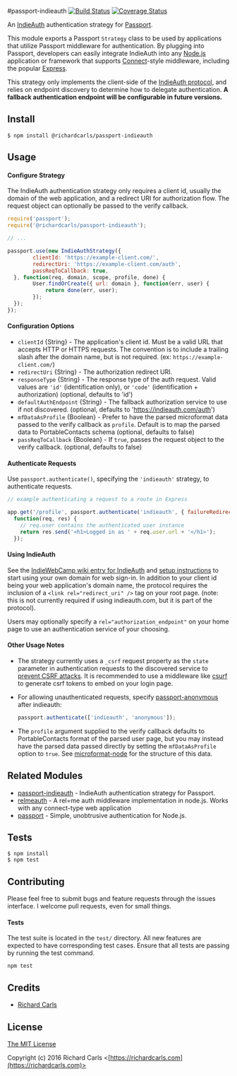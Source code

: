 #passport-indieauth
[![Build Status](https://travis-ci.org/richardcarls/passport-indieauth.svg?branch=master)](https://travis-ci.org/richardcarls/passport-indieauth)
[![Coverage Status](https://coveralls.io/repos/github/richardcarls/passport-indieauth/badge.svg?branch=master)](https://coveralls.io/github/richardcarls/passport-indieauth?branch=master)

An [IndieAuth](http://indiewebcamp.com/IndieAuth) authentication strategy for [Passport](http://passportjs.org/).

This module exports a Passport `Strategy` class to be used by applications that utilize Passport
middleware for authentication. By plugging into Passport, developers can easily integrate IndieAuth
into any [Node.js](https://nodejs.org/en/) application or framework that supports
[Connect](http://www.senchalabs.org/connect/)-style middleware, including the popular [Express](http://expressjs.com/).

This strategy only implements the client-side of the [IndieAuth protocol](http://indiewebcamp.com/IndieAuthProtocol), and relies on endpoint discovery to determine how
to delegate authentication. **A fallback authentication endpoint will be configurable in future versions.**

## Install

```shell
$ npm install @richardcarls/passport-indieauth
```

## Usage

#### Configure Strategy
The IndieAuth authentication strategy only requires a client id, usually the domain of the web application, and a
redirect URI for authorization flow. The request object can optionally be passed to the verify callback.

```javascript
require('passport');
require('@richardcarls/passport-indieauth');

// ...

passport.use(new IndieAuthStrategy({
		clientId: 'https://example-client.com/',
		redirectUri: 'https://example-client.com/auth',
		passReqToCallback: true,
  }, function(req, domain, scope, profile, done) {
		User.findOrCreate({ url: domain }, function(err, user) {
			return done(err, user);
		});
  });
});
```

#### Configuration Options
- `clientId` {String} - The application's client id. Must be a valid URL that accepts HTTP or HTTPS requests.
  The convention is to include a trailing slash after the domain name, but is not required.
  (ex: `https://example-client.com/`)
- `redirectUri` {String} - The authorization redirect URI.
- `responseType` {String} - The response type of the auth request. Valid values are `'id'` (identification only), or `'code'` (identification + authorization) (optional, defaults to 'id')
- `defaultAuthEndpoint` {String} - The fallback authorization service to use if not discovered. (optional, defaults to 'https://indieauth.com/auth')
- `mfDataAsProfile` {Boolean} - Prefer to have the parsed microformat data passed to the verify callback as `profile`. Default is to map the parsed data to PortableContacts schema (optional, defaults to false)
- `passReqToCallback` {Boolean} - If `true`, passes the request object to the verify callback. (optional, defaults to false)

#### Authenticate Requests
Use `passport.authenticate()`, specifying the `'indieauth'` strategy, to authenticate requests.

```javascript
// example authenticating a request to a route in Express

app.get('/profile', passport.authenticate('indieauth', { failureRedirect: '/login' }),
  function(req, res) {
	// req.user contains the authenticated user instance
	return res.send('<h1>Logged in as ' + req.user.url + '</h1>');
  });
```

#### Using IndieAuth
See the [IndieWebCamp wiki entry for IndieAuth](http://indiewebcamp.com/IndieAuth) and [setup instructions](https://indieauth.com/setup) to start using
your own domain for web sign-in. In addition to your client id being your web application's domain name, the protocol requires the inclusion of
a `<link rel="redirect_uri" />` tag on your root page. (note: this is not currently required if using indieauth.com, but it is part of the protocol).

Users may optionally specify a `rel="authorization_endpoint"` on your home page to use an authentication service of your
choosing.

#### Other Usage Notes
- The strategy currently uses a `_csrf` request property as the `state` parameter in authentication requests to the discovered service to
  [prevent CSRF attacks](http://tools.ietf.org/html/rfc6749#section-10.12). It is recommended to use a middleware like [csurf](https://www.npmjs.com/package/csurf)
  to generate csrf tokens to embed on your login page.
- For allowing unauthenticated requests, specify [passport-anonymous](https://www.npmjs.com/package/passport-anonymous) after indieauth:

	```javascript
	passport.authenticate(['indieauth', 'anonymous']);
	```

- The `profile` argument supplied to the verify callback defaults to PortableContacts format of the parsed user page, but you may instead have the parsed data passed directly by setting the `mfDataAsProfile` option to `true`. See [microformat-node](https://github.com/glennjones/microformat-node#output) for the structure of this data.

## Related Modules
- [passport-indieauth](https://github.com/mko/passport-indieauth) - IndieAuth authentication strategy for Passport.
- [relmeauth](https://www.npmjs.com/package/relmeauth) - A rel=me auth middleware implementation in node.js. Works with any connect-type web application
- [passport](https://github.com/jaredhanson/passport) - Simple, unobtrusive authentication for Node.js.

## Tests

```shell
$ npm install
$ npm test
```

## Contributing
Please feel free to submit bugs and feature requests through the issues interface. I welcome pull requests, even for small things.

#### Tests
The test suite is located in the `test/` directory. All new features are expected to have corresponding test cases. Ensure that all tests are passing by running the test command.

```shell
npm test
```

## Credits
- [Richard Carls](https://richardcarls.com)

## License

[The MIT License](http://opensource.org/licenses/MIT)

Copyright (c) 2016 Richard Carls <[https://richardcarls.com](https://richardcarls.com)>
